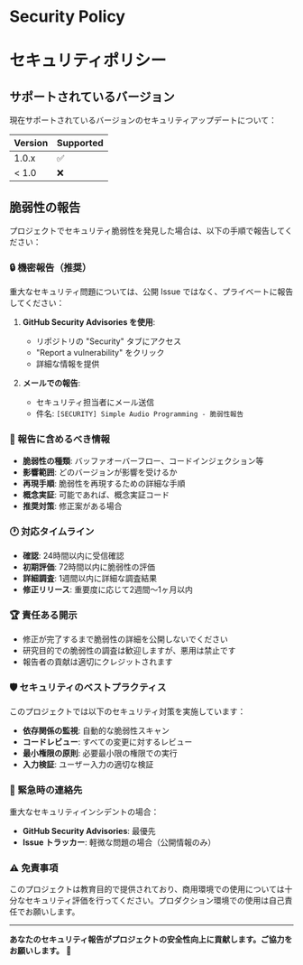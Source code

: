 # Security Policy
# セキュリティポリシー

## サポートされているバージョン

現在サポートされているバージョンのセキュリティアップデートについて：

| Version | Supported          |
| ------- | ------------------ |
| 1.0.x   | :white_check_mark: |
| < 1.0   | :x:                |

## 脆弱性の報告

プロジェクトでセキュリティ脆弱性を発見した場合は、以下の手順で報告してください：

### 🔒 機密報告（推奨）

重大なセキュリティ問題については、公開 Issue ではなく、プライベートに報告してください：

1. **GitHub Security Advisories を使用**:
   - リポジトリの "Security" タブにアクセス
   - "Report a vulnerability" をクリック
   - 詳細な情報を提供

2. **メールでの報告**:
   - セキュリティ担当者にメール送信
   - 件名: `[SECURITY] Simple Audio Programming - 脆弱性報告`

### 📝 報告に含めるべき情報

- **脆弱性の種類**: バッファオーバーフロー、コードインジェクション等
- **影響範囲**: どのバージョンが影響を受けるか
- **再現手順**: 脆弱性を再現するための詳細な手順
- **概念実証**: 可能であれば、概念実証コード
- **推奨対策**: 修正案がある場合

### 🕐 対応タイムライン

- **確認**: 24時間以内に受信確認
- **初期評価**: 72時間以内に脆弱性の評価
- **詳細調査**: 1週間以内に詳細な調査結果
- **修正リリース**: 重要度に応じて2週間〜1ヶ月以内

### 🏆 責任ある開示

- 修正が完了するまで脆弱性の詳細を公開しないでください
- 研究目的での脆弱性の調査は歓迎しますが、悪用は禁止です
- 報告者の貢献は適切にクレジットされます

### 🛡️ セキュリティのベストプラクティス

このプロジェクトでは以下のセキュリティ対策を実施しています：

- **依存関係の監視**: 自動的な脆弱性スキャン
- **コードレビュー**: すべての変更に対するレビュー
- **最小権限の原則**: 必要最小限の権限での実行
- **入力検証**: ユーザー入力の適切な検証

### 🚨 緊急時の連絡先

重大なセキュリティインシデントの場合：

- **GitHub Security Advisories**: 最優先
- **Issue トラッカー**: 軽微な問題の場合（公開情報のみ）

### ⚠️ 免責事項

このプロジェクトは教育目的で提供されており、商用環境での使用については十分なセキュリティ評価を行ってください。プロダクション環境での使用は自己責任でお願いします。

---

**あなたのセキュリティ報告がプロジェクトの安全性向上に貢献します。ご協力をお願いします。** 🙏
